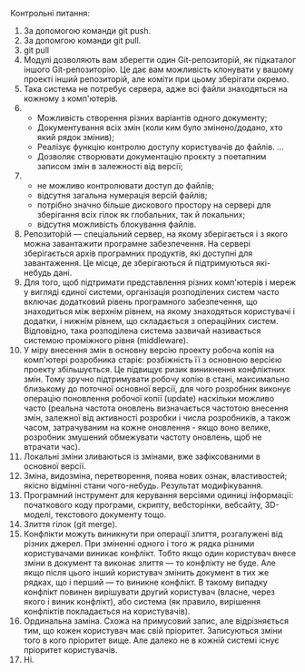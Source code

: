 Контрольні питання:
1. За допомогою команди git push.
2. За допомгою команди git pull.
3. git pull
4. Модулі дозволяють вам зберегти один Git-репозиторій, як підкаталог іншого Git-репозиторію. Це дає вам можливість клонувати у вашому проекті інший репозиторій, але коміти при цьому зберігати окремо.
5. Така система не потребує сервера, адже всі файли знаходяться на кожному з комп'ютерів.
6. - Можливість створення різних варіантів одного документу;
   - Документування всіх змін (коли ким було змінено/додано, хто який рядок змінив);
   - Реалізує функцію контролю доступу користувачів до файлів. ...
   - Дозволяє створювати документацію проєкту з поетапним записом змін в залежності від версії;
7. - не можливо контролювати доступ до файлів;
   - відсутня загальна нумерація версій файлів;
   - потрібно значно більше дискового простору на сервері для зберігання всіх гілок як глобальних, так й локальних;
   - відсутня можливість блокування файлів.
8. Репозито́рій — спеціальний сервер, на якому зберігається і з якого можна завантажити програмне забезпечення. 
На сервері зберігається архів програмних продуктів, які доступні для завантаження. Це місце, де зберігаються й підтримуються які-небудь дані.
9. Для того, щоб підтримати представлення різних комп'ютерів і мереж у вигляді єдиної системи, організація розподілених систем часто включає додатковий рівень 
програмного забезпечення, що знаходиться між верхнім рівнем, на якому знаходяться користувачі і додатки, і нижнім рівнем, що складається з операційних систем.
Відповідно, така розподілена система зазвичай називається системою проміжного рівня (middleware).
10. У міру внесення змін в основну версію проекту робоча копія на комп'ютері розробника старіє: розбіжність її з основною версією проекту збільшується. Це підвищує ризик виникнення конфліктних змін. Тому зручно підтримувати робочу копію в стані, максимально близькому до поточної основної версії, для чого розробник виконує операцію поновлення робочої копії (update) наскільки можливо часто (реальна частота оновлень визначається частотою внесення змін, залежної від активності розробки і числа розробників, а також часом, затрачуваним на кожне оновлення - якщо воно велике, розробник змушений обмежувати частоту оновлень, щоб не втрачати час).
11. Локальні зміни зливаються із змінами, вже зафіксованими в основної версії.
12. Зміна, видозміна, перетворення, поява нових ознак, властивостей; якісно відмінні стани чого-небудь. Результат модифікування.
13. Програмний інструмент для керування версіями одиниці інформації: початкового коду програми, скрипту, вебсторінки, вебсайту, 3D-моделі, текстового документу тощо.
14. Злиття гілок (git merge).
15. Конфлікти можуть виникнути при операції злиття, розгалужені від різних джерел. При зміненні одного і того ж рядка різними користувачами виникає конфлікт. Тобто якщо один користувач внесе зміни в документ та виконає злиття — то конфлікту не буде. Але якщо після цього інший користувач змінить документ в тих же рядках, що і перший — то виникне конфлікт. В такому випадку конфлікт повинен вирішувати другий користувач (власне, через якого і виник конфлікт), або система (як правило, вирішення конфліктів покладається на користувачів).
16. Ординальна заміна. Схожа на примусовий запис, але відрізняється тим, що кожен користувач має свій пріоритет. Записуються зміни того в кого пріоритет вище. Але далеко не в кожній системі існує пріоритет користувачів.
17. Ні.
